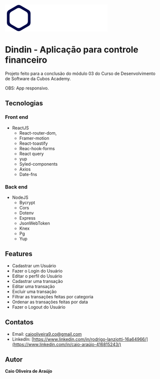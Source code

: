![Logo do projeto](https://github.com/CaioDev19/DinDin/blob/main/client/src/assets/images/logo.svg)

# Dindin - Aplicação para controle financeiro
Projeto feito para a conclusão do módulo 03 do Curso de Desenvolvimento de Software da Cubos Academy.

OBS: App responsivo.

## Tecnologias

### Front end 

- ReactJS
  - React-router-dom,
  - Framer-motion
  - React-toastify
  - Reac-hook-forms
  - React query
  - yup
  - Syled-components
  - Axios
  - Date-fns
  
### Back end

- NodeJS
  - Bycrypt
  - Cors
  - Dotenv
  - Express
  - JsonWebToken
  - Knex
  - Pg
  - Yup
  
 ## Features
 
 - Cadastrar um Usuário
 - Fazer o Login do Usuário
 - Editar o perfil do Usuário
 - Cadastrar uma transação
 - Editar uma transação
 - Excluir uma transação
 - Filtrar as transações feitas por categoria
 - Ordenar as transações feitas por data
 - Fazer o Logout do Usuário

## Contatos
- Email: caiooliveira9.co@gmail.com  
- LinkedIn: [https://www.linkedin.com/in/rodrigo-lanziotti-16a64966/](https://www.linkedin.com/in/caio-araújo-416815243/)

## Autor
**Caio Oliveira de Araújo**

##

